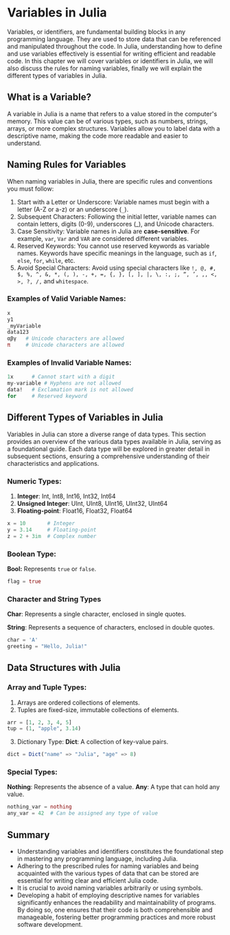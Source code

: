 # Variables in Julia

Variables, or identifiers, are fundamental building blocks in any programming language. They are used to store data that can be referenced and manipulated throughout the code. In Julia, understanding how to define and use variables effectively is essential for writing efficient and readable code. In this chapter we will cover variables or identifiers in Julia, we will also discuss the rules for naming variables, finally we will explain the different types of variables in Julia.

## What is a Variable?
A variable in Julia is a name that refers to a value stored in the computer's memory. This value can be of various types, such as numbers, strings, arrays, or more complex structures. Variables allow you to label data with a descriptive name, making the code more readable and easier to understand.

## Naming Rules for Variables
When naming variables in Julia, there are specific rules and conventions you must follow:

1. Start with a Letter or Underscore: Variable names must begin with a letter (A-Z or a-z) or an underscore (`_`).
2. Subsequent Characters: Following the initial letter, variable names can contain letters, digits (0-9), underscores (_), and Unicode characters.
3. Case Sensitivity: Variable names in Julia are **case-sensitive**. For example, `var`, `Var` and `VAR` are considered different variables.
4. Reserved Keywords: You cannot use reserved keywords as variable names. Keywords have specific meanings in the language, such as `if`, `else`, `for`, `while`, etc.
5. Avoid Special Characters: Avoid using special characters like `!, @, #, $, %, ^, &, *, (, ), -, +, =, {, }, [, ], |, \, :, ;, “, ’, ,, <, >, ?, /,` and `whitespace`.
### Examples of Valid Variable Names:

```julia
x
y1
_myVariable
data123
αβγ   # Unicode characters are allowed
π     # Unicode characters are allowed
```

### Examples of Invalid Variable Names:

```julia
1x      # Cannot start with a digit
my-variable # Hyphens are not allowed
data!   # Exclamation mark is not allowed
for     # Reserved keyword
```

## Different Types of Variables in Julia
Variables in Julia can store a diverse range of data types. This section provides an overview of the various data types available in Julia, serving as a foundational guide. Each data type will be explored in greater detail in subsequent sections, ensuring a comprehensive understanding of their characteristics and applications.

### Numeric Types:

1. **Integer**: Int, Int8, Int16, Int32, Int64
2. **Unsigned Integer**: UInt, UInt8, UInt16, UInt32, UInt64
3. **Floating-point**: Float16, Float32, Float64

```julia
x = 10       # Integer
y = 3.14     # Floating-point
z = 2 + 3im  # Complex number
```

### Boolean Type:

**Bool:** Represents `true` or `false`.

```julia
flag = true
```

### Character and String Types

**Char**: Represents a single character, enclosed in single quotes.

**String**: Represents a sequence of characters, enclosed in double quotes.

```julia
char = 'A'
greeting = "Hello, Julia!"
```

## Data Structures with Julia

### Array and Tuple Types:
1. Arrays are ordered collections of elements.
2. Tuples are fixed-size, immutable collections of elements.

```julia
arr = [1, 2, 3, 4, 5]
tup = (1, "apple", 3.14)
```

3. Dictionary Type:
**Dict**: A collection of key-value pairs.

```julia
dict = Dict("name" => "Julia", "age" => 8)
```

### Special Types:

**Nothing**: Represents the absence of a value.
**Any**: A type that can hold any value.
```julia
nothing_var = nothing
any_var = 42  # Can be assigned any type of value
```

## Summary

- Understanding variables and identifiers constitutes the foundational step in mastering any programming language, including Julia. 
- Adhering to the prescribed rules for naming variables and being acquainted with the various types of data that can be stored are essential for writing clear and efficient Julia code. 
- It is crucial to avoid naming variables arbitrarily or using symbols.
- Developing a habit of employing descriptive names for variables significantly enhances the readability and maintainability of programs. By doing so, one ensures that their code is both comprehensible and manageable, fostering better programming practices and more robust software development.

